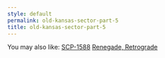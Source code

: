 ```yaml
---
style: default
permalink: old-kansas-sector-part-5
title: old-kansas-sector-part-5
---
```

You may also like:
[SCP-1588](http://scp-wiki.net/scp-1588)
[Renegade, Retrograde](http://scp-wiki.net/renegade-retrograde)